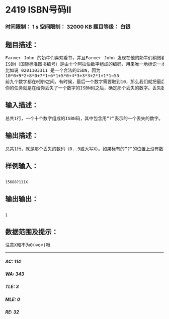 # 2419 ISBN号码Ⅱ   
### 时间限制： 1 s     空间限制： 32000 KB     题目等级： 白银  
## 题目描述：  

<pre>
Farmer John 的奶牛们喜欢看书，并且Farmer John 发现在他的奶牛们稍微看了些有关于自然科学的书时，会产出更多的牛奶。他决定更新牛棚里的图书馆，把原廉价的小说换成算术和数学的课本。不幸的是，有些新书掉到了泥浆里面，现在它们的ISBN号码很难分辨出来了。   
ISBN（国际标准图书编号）是由十个阿拉伯数字组成的编码，用来唯一地标识一本书。前九个阿拉伯数字描述这本书的一些信息，最后一个数字用来验证ISBN码是否正确。要验证ISBN码的正确性，你要把第一个数字乘以十，你要把第二个数字乘以九，你要把第三个数字乘以八……直到最后一个数字乘上一，再把这些积累加起来。如果所得的和不为零，且可以被11整除的话，那么这就是一个合法的ISBN码。   
比如说 0201103311 是一个合法的ISBN，因为   
10*0+9*2+8*0+7*1+6*1+5*0+4*3+3*3+2*1+1*1=55   
前九个数字都在0到9之间。有时候，最后一个数字需要取到10，那么我们就把最后一个数字写成大写X（这时就不叫数字了，呵呵）。比如156881111X也是一个合法的ISBN码。   
你的任务就是在给你丢失了一个数字的ISBN码之后，确定那个丢失的数字。丢失数字的地方用“?”表示。
</pre>
  
  
## 输入描述：  

<pre>
总共1行，一个十个数字组成的ISBN码，其中包含用“?”表示的一个丢失的数字。
</pre>
  
  
## 输出描述：  

<pre>
总共1行，就是那个丢失的数码（0..9或大写X）。如果标有的“?”的位置上没有数字可以使之成为一个合法的ISBN码的话，就输出-1。
</pre>
  
  
## 样例输入：  

<pre><code>
15688?111X
</code></pre>
  
  
## 输出输出：  

<pre><code>
1
</code></pre>
  
  
## 数据范围及提示：  

<pre>
注意X和不为0(⊙o⊙)哦
</pre>
  
  
***  

##### AC: 114  
##### WA: 343  
##### TLE: 3  
##### MLE: 0  
##### RE: 32  
